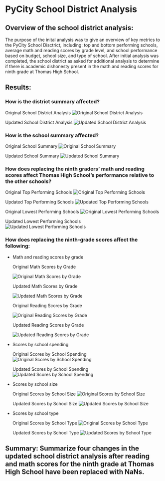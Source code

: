 # PyCity School District Analysis

## Overview of the school district analysis: 
The purpose of the inital analysis was to give an overview of key metrics to the PyCity School Disctrict, including: top and bottom performing schools, average math and reading scores by grade level, and school performance based on budget, school size, and type of school. After initial analysis was completed, the school district as asked for additional analysis to determine if there is academic dishonesty present in the math and reading scores for ninth grade at Thomas High School. 

## Results: 
### How is the district summary affected?

Original School District Analysis
![Original School District Analysis]()

Updated School District Analysis
![Updated School District Analysis](https://github.com/Lindsey-Maag/School_District_Analysis/blob/main/Resources/district_summary_updated.PNG)


### How is the school summary affected?

Original School Summary
![Original School Summary](https://github.com/Lindsey-Maag/School_District_Analysis/blob/main/Resources/school_summary.PNG)

Updated School Summary
![Updated School Summary](https://github.com/Lindsey-Maag/School_District_Analysis/blob/main/Resources/school_summary_updated.PNG)


### How does replacing the ninth graders’ math and reading scores affect Thomas High School’s performance relative to the other schools?

Original Top Performing Schools
![Original Top Performing Schools](https://github.com/Lindsey-Maag/School_District_Analysis/blob/main/Resources/top_schools.PNG)

Updated Top Performing Schools
![Updated Top Performing Schools](https://github.com/Lindsey-Maag/School_District_Analysis/blob/main/Resources/top_schools_updated.PNG)

Original Lowest Performing Schools
![Original Lowest Performing Schools](https://github.com/Lindsey-Maag/School_District_Analysis/blob/main/Resources/bottom_schools.PNG)

Updated Lowest Performing Schools
![Updated Lowest Performing Schools](https://github.com/Lindsey-Maag/School_District_Analysis/blob/main/Resources/bottom_schools_updated.PNG)


### How does replacing the ninth-grade scores affect the following:

- Math and reading scores by grade

  Original Math Scores by Grade
  
  ![Original Math Scores by Grade](https://github.com/Lindsey-Maag/School_District_Analysis/blob/main/Resources/math_scores_by_grade.PNG)
  
  Updated Math Scores by Grade
  
  ![Updated Math Scores by Grade](https://github.com/Lindsey-Maag/School_District_Analysis/blob/main/Resources/math_scores_by_grade_updated.PNG)

  Original Reading Scores by Grade
  
  ![Original Reading Scores by Grade](https://github.com/Lindsey-Maag/School_District_Analysis/blob/main/Resources/reading_scores_by_grade.PNG)
  
  Updated Reading Scores by Grade
  
  ![Updated Reading Scores by Grade](https://github.com/Lindsey-Maag/School_District_Analysis/blob/main/Resources/reading_scores_by_grade_updated.PNG)
  
  
- Scores by school spending
  
  Original Scores by School Spending
  ![Original Scores by School Spending](https://github.com/Lindsey-Maag/School_District_Analysis/blob/main/Resources/school_spending.PNG)
  
  Updated Scores by School Spending
  ![Updated Scores by School Spending](https://github.com/Lindsey-Maag/School_District_Analysis/blob/main/Resources/school_spending_updated.PNG)
  
  
- Scores by school size

  Original Scores by School Size
  ![Original Scores by School Size](https://github.com/Lindsey-Maag/School_District_Analysis/blob/main/Resources/school_size.PNG)

  Updated Scores by School Size
  ![Updated Scores by School Size](https://github.com/Lindsey-Maag/School_District_Analysis/blob/main/Resources/school_size_updated.PNG)


- Scores by school type

  Original Scores by School Type
  ![Original Scores by School Type](https://github.com/Lindsey-Maag/School_District_Analysis/blob/main/Resources/school_type.PNG)

  Updated Scores by School Type
  ![Updated Scores by School Type](https://github.com/Lindsey-Maag/School_District_Analysis/blob/main/Resources/school_type_updated.PNG)
  
  
## Summary: Summarize four changes in the updated school district analysis after reading and math scores for the ninth grade at Thomas High School have been replaced with NaNs.
